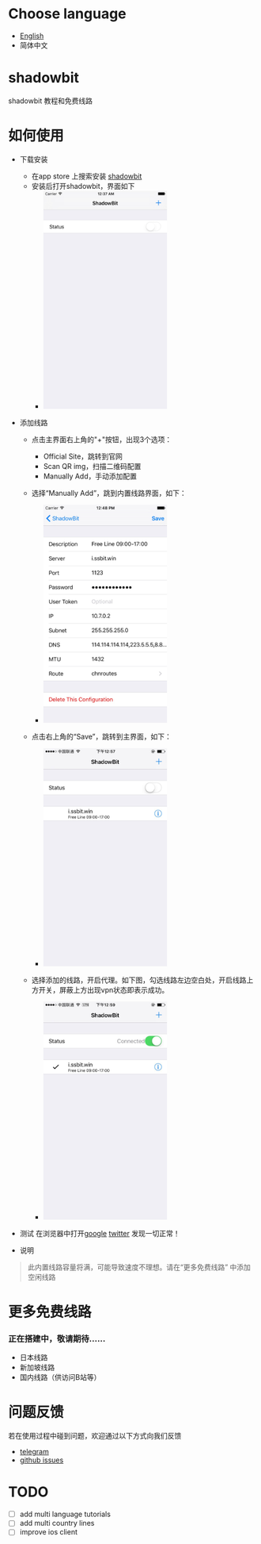 # Choose language
- [English](./en/README.md "English tutorials")
- 简体中文

# shadowbit
shadowbit 教程和免费线路

# 如何使用
- 下载安装
  - 在app store 上搜索安装 [shadowbit](https://itunes.apple.com/us/app/shadowbit/id1236116150?l=zh&ls=1&mt=8)
  - 安装后打开shadowbit，界面如下
    - <img src="./img/shadowbit_ios_start.png" height="440" width="250" />
- 添加线路
  - 点击主界面右上角的"+"按钮，出现3个选项：
    - Official Site，跳转到官网
    - Scan QR img，扫描二维码配置
    - Manually Add，手动添加配置
  - 选择“Manually Add”，跳到内置线路界面，如下：
    - <img src="./img/shadowbit_ios_default_line.png" height="440" width="250" />

  - 点击右上角的“Save”，跳转到主界面，如下：
    - <img src="./img/shadowbit-main-ui.jpg" height="440" width="250" />

  - 选择添加的线路，开启代理。如下图，勾选线路左边空白处，开启线路上方开关，屏蔽上方出现vpn状态即表示成功。
    - <img src="./img/shadowbit-main-ui-start.jpg" height="440" width="250" />

- 测试
在浏览器中打开[google](https://google.com) [twitter](https://twitter.com) 发现一切正常！

- 说明

> 此内置线路容量将满，可能导致速度不理想。请在“更多免费线路” 中添加空闲线路

# 更多免费线路
### 正在搭建中，敬请期待......
- 日本线路
- 新加坡线路
- 国内线路（供访问B站等）

# 问题反馈
若在使用过程中碰到问题，欢迎通过以下方式向我们反馈
- [telegram](https://t.me/joinchat/Git7-Q-mO98cqCAz406eSg)
- [github issues](https://github.com/itrump/shadowbit/issues)

# TODO
- [ ] add multi language tutorials
- [ ] add multi country lines
- [ ] improve ios client
